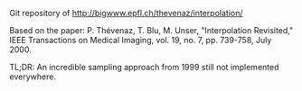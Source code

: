Git repository of http://bigwww.epfl.ch/thevenaz/interpolation/

Based on the paper:
P. Thévenaz, T. Blu, M. Unser, "Interpolation Revisited," IEEE Transactions on Medical Imaging, vol. 19, no. 7, pp. 739-758, July 2000.

TL;DR: An incredible sampling approach from 1999 still not implemented everywhere.

